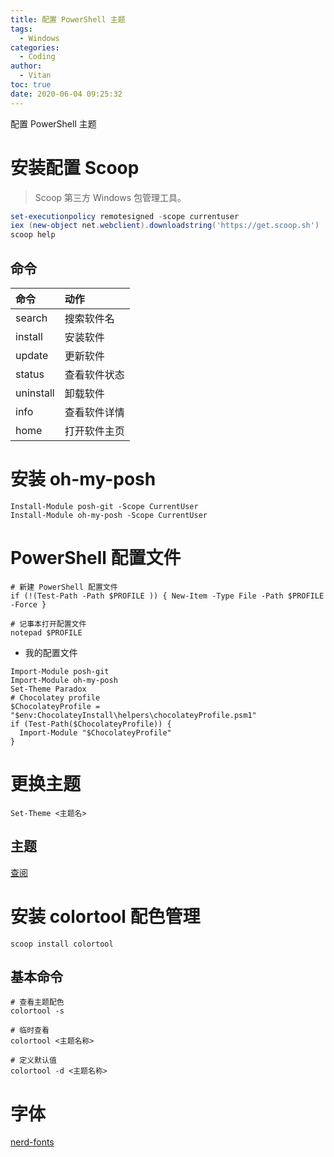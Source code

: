 ```yaml
---
title: 配置 PowerShell 主题
tags:
  - Windows
categories:
  - Coding
author:
  - Vitan
toc: true
date: 2020-06-04 09:25:32
---
```


配置 PowerShell 主题

<!--more-->

# 安装配置 Scoop 

> Scoop 第三方 Windows 包管理工具。

```powershell
set-executionpolicy remotesigned -scope currentuser
iex (new-object net.webclient).downloadstring('https://get.scoop.sh')
scoop help
```

## 命令

|命令|	动作|
|:---|:---|
|search	|搜索软件名
|install	|安装软件
|update	|更新软件
|status	|查看软件状态
|uninstall|	卸载软件
|info	|查看软件详情
|home	|打开软件主页

# 安装 oh-my-posh
```
Install-Module posh-git -Scope CurrentUser 
Install-Module oh-my-posh -Scope CurrentUser
```

# PowerShell 配置文件
```
# 新建 PowerShell 配置文件
if (!(Test-Path -Path $PROFILE )) { New-Item -Type File -Path $PROFILE -Force }

# 记事本打开配置文件
notepad $PROFILE
```

- 我的配置文件

```$PROFILE
Import-Module posh-git 
Import-Module oh-my-posh 
Set-Theme Paradox
# Chocolatey profile
$ChocolateyProfile = "$env:ChocolateyInstall\helpers\chocolateyProfile.psm1"
if (Test-Path($ChocolateyProfile)) {
  Import-Module "$ChocolateyProfile"
}
```

# 更换主题
```
Set-Theme <主题名>
```

## 主题

[查阅](https://github.com/JanDeDobbeleer/oh-my-posh)

# 安装 colortool 配色管理
```powershel
scoop install colortool
```

## 基本命令
```
# 查看主题配色
colortool -s

# 临时查看
colortool <主题名称>

# 定义默认值
colortool -d <主题名称>
```

# 字体
[nerd-fonts](https://github.com/ryanoasis/nerd-fonts)